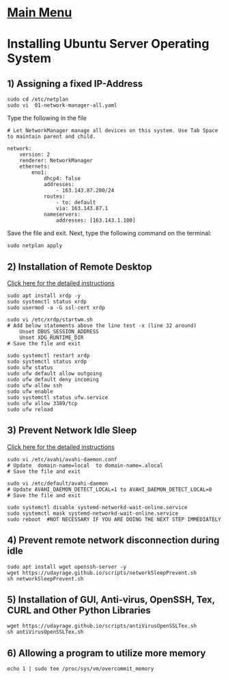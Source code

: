 # [Main Menu](index.html)

# Installing Ubuntu Server Operating System

## 1) Assigning a fixed IP-Address

    sudo cd /etc/netplan
    sudo vi  01-network-manager-all.yaml

Type the following in the file

    # Let NetworkManager manage all devices on this system. Use Tab Space to maintain parent and child.

    network:
        version: 2
        renderer: NetworkManager
        ethernets:
            eno1:
                dhcp4: false
                addresses:
                    - 163.143.87.200/24
                routes:
                    - to: default
                    via: 163.143.87.1
                nameservers:
                    addresses: [163.143.1.100]

Save the file and exit. Next, type the following command on the terminal:
    
    sudo netplan apply

## 2) Installation of Remote Desktop

[Click here for the detailed instructions](https://tecadmin.net/how-to-install-xrdp-on-ubuntu-20-04/)

    sudo apt install xrdp -y 
    sudo systemctl status xrdp
    sudo usermod -a -G ssl-cert xrdp

    sudo vi /etc/xrdp/startwm.sh
    # Add below statements above the line test -x (line 32 around)    
        Unset DBUS_SESSION_ADDRESS
	    Unset XDG_RUNTIME_DIR
    # Save the file and exit

    sudo systemctl restart xrdp 
    sudo systemctl status xrdp
    sudo ufw status
    sudo ufw default allow outgoing
    sudo ufw default deny incoming 
    sudo ufw allow ssh
    sudo ufw enable
    sudo systemctl status ufw.service
    sudo ufw allow 3389/tcp
    sudo ufw reload

## 3) Prevent Network Idle Sleep

[Click here for the detailed instructions](https://ubuntu-mate.community/t/stop-network-disconnecting-in-ubuntu/829)

    sudo vi /etc/avahi/avahi-daemon.conf
    # Update  domain-name=local  to domain-name=.alocal
    # Save the file and exit

    sudo vi /etc/default/avahi-daemon
    # Update AVAHI_DAEMON_DETECT_LOCAL=1 to AVAHI_DAEMON_DETECT_LOCAL=0
    # Save the file and exit

    sudo systemctl disable systemd-networkd-wait-online.service
    sudo systemctl mask systemd-networkd-wait-online.service
    sudo reboot  #NOT NECESSARY IF YOU ARE DOING THE NEXT STEP IMMEDIATELY

## 4) Prevent remote network disconnection during idle

    sudo apt install wget openssh-server -y
    wget https://udayrage.github.io/scripts/networkSleepPrevent.sh
    sh networkSleepPrevent.sh

## 5) Installation of GUI, Anti-virus, OpenSSH, Tex, CURL and Other Python Libraries

    wget https://udayrage.github.io/scripts/antiVirusOpenSSLTex.sh
    sh antiVirusOpenSSLTex.sh

## 6) Allowing a program to utilize more memory 

    echo 1 | sudo tee /proc/sys/vm/overcommit_memory

